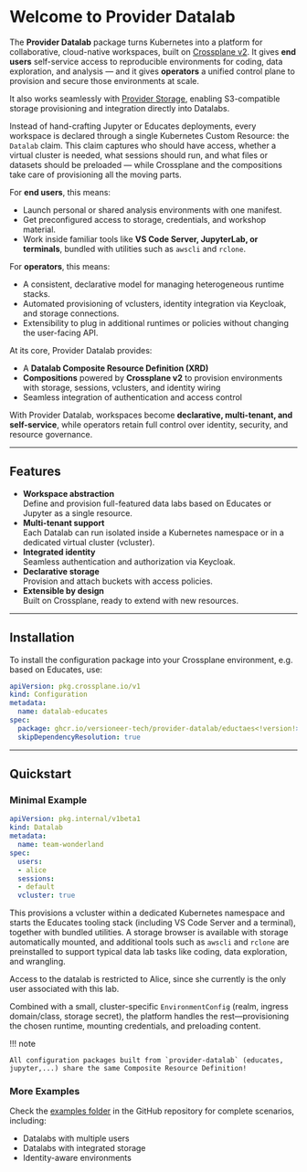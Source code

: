 # Welcome to Provider Datalab

The **Provider Datalab** package turns Kubernetes into a platform for collaborative, cloud-native workspaces, built on [Crossplane v2](https://crossplane.io). It gives **end users** self-service access to reproducible environments for coding, data exploration, and analysis — and it gives **operators** a unified control plane to provision and secure those environments at scale.

It also works seamlessly with [Provider Storage](https://provider-storage.versioneer.at/), enabling S3-compatible storage provisioning and integration directly into Datalabs.

Instead of hand-crafting Jupyter or Educates deployments, every workspace is declared through a single Kubernetes Custom Resource: the `Datalab` claim. This claim captures who should have access, whether a virtual cluster is needed, what sessions should run, and what files or datasets should be preloaded — while Crossplane and the compositions take care of provisioning all the moving parts.

For **end users**, this means:

- Launch personal or shared analysis environments with one manifest.  
- Get preconfigured access to storage, credentials, and workshop material.  
- Work inside familiar tools like **VS Code Server, JupyterLab, or terminals**, bundled with utilities such as `awscli` and `rclone`.  

For **operators**, this means:

- A consistent, declarative model for managing heterogeneous runtime stacks.  
- Automated provisioning of vclusters, identity integration via Keycloak, and storage connections.  
- Extensibility to plug in additional runtimes or policies without changing the user-facing API.  

At its core, Provider Datalab provides:

- A **Datalab Composite Resource Definition (XRD)**  
- **Compositions** powered by **Crossplane v2** to provision environments with storage, sessions, vclusters, and identity wiring  
- Seamless integration of authentication and access control  

With Provider Datalab, workspaces become **declarative, multi-tenant, and self-service**, while operators retain full control over identity, security, and resource governance.


---

## Features

- **Workspace abstraction**  
  Define and provision full-featured data labs based on Educates or Jupyter as a single resource.  
- **Multi-tenant support**  
  Each Datalab can run isolated inside a Kubernetes namespace or in a dedicated virtual cluster (vcluster).  
- **Integrated identity**  
  Seamless authentication and authorization via Keycloak.  
- **Declarative storage**  
  Provision and attach buckets with access policies.  
- **Extensible by design**  
  Built on Crossplane, ready to extend with new resources.  

---

## Installation

To install the configuration package into your Crossplane environment, e.g. based on Educates, use:

```yaml
apiVersion: pkg.crossplane.io/v1
kind: Configuration
metadata:
  name: datalab-educates
spec:
  package: ghcr.io/versioneer-tech/provider-datalab/eductaes<!version!>
  skipDependencyResolution: true
```

---

## Quickstart

### Minimal Example

```yaml
apiVersion: pkg.internal/v1beta1
kind: Datalab
metadata:
  name: team-wonderland
spec:
  users:
  - alice
  sessions:
  - default
  vcluster: true
```

This provisions a vcluster within a dedicated Kubernetes namespace and starts the Educates tooling stack (including VS Code Server and a terminal), together with bundled utilities. A storage browser is available with storage automatically mounted, and additional tools such as `awscli` and `rclone` are preinstalled to support typical data lab tasks like coding, data exploration, and wrangling.  

Access to the datalab is restricted to Alice, since she currently is the only user associated with this lab.  

Combined with a small, cluster-specific `EnvironmentConfig` (realm, ingress domain/class, storage secret), the platform handles the rest—provisioning the chosen runtime, mounting credentials, and preloading content.  


!!! note

    All configuration packages built from `provider-datalab` (educates, jupyter,...) share the same Composite Resource Definition!

### More Examples
Check the [examples folder](https://github.com/versioneer-tech/provider-datalab/tree/main/examples/base) in the GitHub repository for complete scenarios, including:
- Datalabs with multiple users
- Datalabs with integrated storage
- Identity-aware environments